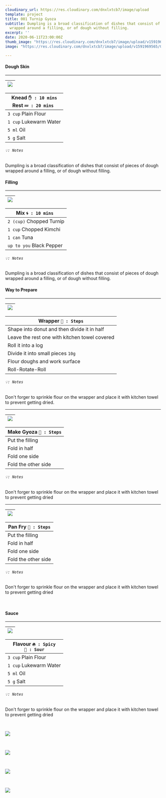 ```yaml
---
cloudinary_url: https://res.cloudinary.com/dnxlxtcb7/image/upload
template: project
title: 001 Turnip Gyoza
subtitle: Dumpling is a broad classification of dishes that consist of pieces of dough
  wrapped around a filling, or of dough without filling.
excerpt: ''
date: 2020-06-11T23:00:00Z
thumb_image: "https://res.cloudinary.com/dnxlxtcb7/image/upload/v1591969567/001%20Turnip%20Gyoza/Website-Thumb.png"
image: "https://res.cloudinary.com/dnxlxtcb7/image/upload/v1591969565/001%20Turnip%20Gyoza/IMG_0167.jpg"

---
```


#### Dough Skin

---

|![](https://res.cloudinary.com/dnxlxtcb7/image/upload/v1591969572/001%20Turnip%20Gyoza/Website-HeroContent.png)|
| --- |

| Knead `✋ : 10 mins` <br>  Rest `💤 : 20 mins ` |
| --- |
| `3 cup` Plain Flour |
| `1 cup` Lukewarm Water |
| `5 ml` Oil |
| `5 g` Salt |

###### `💡: Notes`

Dumpling is a broad classification of dishes that consist of pieces of dough wrapped around a filling, or of dough without filling.


#### Filling

---

|![](https://res.cloudinary.com/dnxlxtcb7/image/upload/v1591969562/001%20Turnip%20Gyoza/IMG_0165.jpg)|
| --- |

| Mix `🌀 : 10 mins ` |
| --- |
| `2 (cup)` Chopped Turnip |
| `1 cup` Chopped Kimchi |
| `1 can` Tuna |
| `up to you` Black Pepper |

###### `💡: Notes`

Dumpling is a broad classification of dishes that consist of pieces of dough wrapped around a filling, or of dough without filling.


#### Way to Prepare

---

|![](https://res.cloudinary.com/dnxlxtcb7/image/upload/v1591969562/001%20Turnip%20Gyoza/IMG_0165.jpg)|
| --- |


| Wrapper `👀 : Steps`|
| --- |
| Shape into donut and then divide it in half |
| Leave the rest one with kitchen towel covered |
| Roll it into a log |
| Divide it into small pieces `10g` |
| Flour doughs and work surface|
| Roll-Rotate-Roll|

###### `💡: Notes`

Don't forger to sprinkle flour on the wrapper and place it with kitchen towel to prevent getting dried.


---

|![](https://res.cloudinary.com/dnxlxtcb7/image/upload/v1591969567/001%20Turnip%20Gyoza/Website-Thumb.png)|
| --- |

| Make Gyoza `👀 : Steps`|
| --- |
| Put the filling |
| Fold in half |
| Fold one side |
| Fold the other side |

###### `💡: Notes`

Don't forger to sprinkle flour on the wrapper and place it with kitchen towel to prevent getting dried

---

|![](https://res.cloudinary.com/dnxlxtcb7/image/upload/v1591969562/001%20Turnip%20Gyoza/IMG_0162.jpg)|
| --- |

| Pan Fry `👀 : Steps` |
| --- |
| Put the filling |
| Fold in half |
| Fold one side |
| Fold the other side |

###### `💡: Notes`

Don't forger to sprinkle flour on the wrapper and place it with kitchen towel to prevent getting dried

<br>

#### Sauce

---

|![](https://res.cloudinary.com/dnxlxtcb7/image/upload/v1591969562/001%20Turnip%20Gyoza/IMG_0165.jpg)|
|---|

| Flavour `🔥 : Spicy` <br>  ` 🍋 : Sour ` |
| --- |
| `3 cup` Plain Flour |
| `1 cup` Lukewarm Water |
| `5 ml` Oil |
| `5 g` Salt |

###### `💡: Notes`

Don't forger to sprinkle flour on the wrapper and place it with kitchen towel to prevent getting dried

<br>

![](https://res.cloudinary.com/dnxlxtcb7/image/upload/v1591969565/001%20Turnip%20Gyoza/IMG_0159.jpg)

<br>

![](https://res.cloudinary.com/dnxlxtcb7/image/upload/v1591969562/001%20Turnip%20Gyoza/IMG_0166.jpg)

<br>

![](https://res.cloudinary.com/dnxlxtcb7/image/upload/v1591969561/001%20Turnip%20Gyoza/IMG_0161.jpg)

<br>

![](https://res.cloudinary.com/dnxlxtcb7/image/upload/v1591969562/001%20Turnip%20Gyoza/IMG_0163.jpg)

